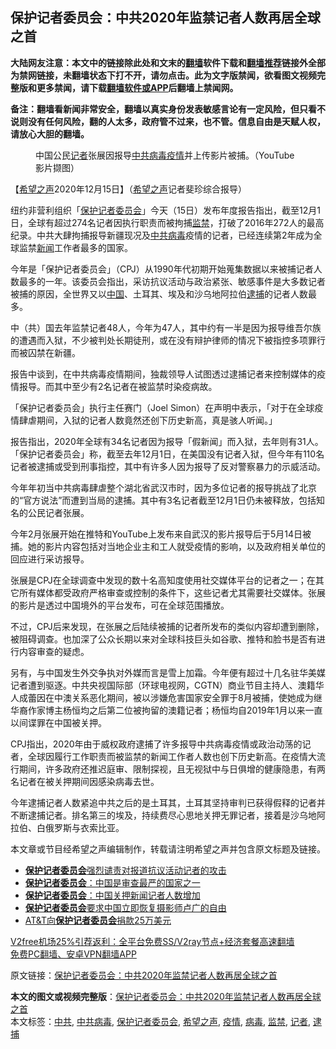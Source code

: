  <h2>保护记者委员会：中共2020年监禁记者人数再居全球之首</h2> <p class="notice"><b>大陆网友注意：本文中的链接除此处和文末的<a href="https://github.com/bannedbook/fanqiang" >翻墙</a>软件下载和<a href="https://github.com/killgcd/justmysocks/blob/master/README.md">翻墙推荐</a>链接外全部为禁网链接，未翻墙状态下打不开，请勿点击。此为文字版禁闻，欲看图文视频完整版和更多禁闻，请下载<a href="https://github.com/bannedbook/fanqiang">翻墙软件或APP</a>后翻墙上禁闻网。</p><p>备注：翻墙看新闻非常安全，翻墙以真实身份发表敏感言论有一定风险，但只看不说则没有任何风险，翻的人太多，政府管不过来，也不管。信息自由是天赋人权，请放心大胆的翻墙。</b></p>  <div class="entry"> <figure><figcaption>中国公民<a href="https://www.bannedbook.org/bnews/tag/%E8%AE%B0%E8%80%85/" class="st_tag internal_tag" rel="tag" title="标签 记者 下的日志">记者</a>张展因报导<a href="https://www.bannedbook.org/bnews/tag/%e4%b8%ad%e5%85%b1/" class="st_tag internal_tag" rel="tag" title="标签 中共 下的日志">中共</a><a href="https://www.bannedbook.org/bnews/tag/%e7%97%85%e6%af%92/" class="st_tag internal_tag" rel="tag" title="标签 病毒 下的日志">病毒</a><a href="https://www.bannedbook.org/bnews/tag/%E7%96%AB%E6%83%85/" class="st_tag internal_tag" rel="tag" title="标签 疫情 下的日志">疫情</a>并上传影片被捕。（YouTube影片撷图）</figcaption></figure> <p>【<span class='wp_keywordlink_affiliate'><a href="https://www.soundofhope.org" title="希望之声" target="_blank">希望之声</a></span>2020年12月15日】（<a href="https://www.bannedbook.org/bnews/tag/%e5%b8%8c%e6%9c%9b%e4%b9%8b%e5%a3%b0/" class="st_tag internal_tag" rel="tag" title="标签 希望之声 下的日志">希望之声</a>记者斐珍综合报导）</p> <p>纽约非营利组织「<a href="https://www.bannedbook.org/bnews/tag/%E4%BF%9D%E6%8A%A4%E8%AE%B0%E8%80%85%E5%A7%94%E5%91%98%E4%BC%9A/" class="st_tag internal_tag" rel="tag" title="标签 保护记者委员会 下的日志">保护记者委员会</a>」今天（15日）发布年度报告指出，截至12月1日，全球有超过274名记者因执行职责而被拘捕<a href="https://www.bannedbook.org/bnews/tag/%E7%9B%91%E7%A6%81/" class="st_tag internal_tag" rel="tag" title="标签 监禁 下的日志">监禁</a>，打破了2016年272人的最高纪录。中共大肆拘捕报导新疆现况及<a href="https://www.bannedbook.org/bnews/tag/%e4%b8%ad%e5%85%b1%e7%97%85%e6%af%92/" class="st_tag internal_tag" rel="tag" title="标签 中共病毒 下的日志">中共病毒</a>疫情的记者，已经连续第2年成为全球监禁<span class='wp_keywordlink_affiliate'><a href="https://www.bannedbook.org/" title="新闻">新闻</a></span>工作者最多的国家。</p> <p>今年是「保护记者委员会」（CPJ）从1990年代初期开始蒐集数据以来被捕记者人数最多的一年。该委员会指出，采访抗议活动与政治紧张、敏感事件是大多数记者被捕的原因，全世界又以<span class='wp_keywordlink_affiliate'><a href="https://www.bannedbook.org/" title="中国" target="_blank">中国</a></span>、土耳其、埃及和沙乌地阿拉伯<a href="https://www.bannedbook.org/bnews/tag/%E9%80%AE%E6%8D%95/" class="st_tag internal_tag" rel="tag" title="标签 逮捕 下的日志">逮捕</a>的记者人数最多。</p> <p>中（共）国去年监禁记者48人，今年为47人，其中约有一半是因为报导维吾尔族的遭遇而入狱，不少被判处长期徒刑，或在没有辩护律师的情况下被指控多项罪行而被囚禁在新疆。</p>  <p>报告中谈到，在中共病毒疫情期间，独裁领导人试图透过逮捕记者来控制媒体的疫情报导。而其中至少有2名记者在被监禁时染疫病故。</p> <p>「保护记者委员会」执行主任赛门（Joel Simon）在声明中表示，「对于在全球疫情肆虐期间，入狱的记者人数竟然还创下历史新高，真是骇人听闻。」</p> <p>报告指出，2020年全球有34名记者因为报导「假新闻」而入狱，去年则有31人。「保护记者委员会」称，截至去年12月1日，在美国没有记者入狱，但今年有110名记者被逮捕或受到刑事指控，其中有许多人因为报导了反对警察暴力的示威活动。</p> <p>今年年初当中共病毒肆虐整个湖北省武汉市时，因为多位记者的报导挑战了北京的“官方说法”而遭到当局的逮捕。其中有3名记者截至12月1日仍未被释放，包括知名的公民记者张展。</p>  <p>今年2月张展开始在推特和YouTube上发布来自武汉的影片报导后于5月14日被捕。她的影片内容包括对当地企业主和工人就受疫情的影响，以及政府相关单位的回应进行采访报导。</p> <p>张展是CPJ在全球调查中发现的数十名高知度使用社交媒体平台的记者之一；在其它所有媒体都受政府严格审查或控制的条件下，这些记者尤其需要社交媒体。张展的影片是透过中国境外的平台发布，可在全球范围播放。</p> <p>不过，CPJ后来发现，在张展之后陆续被捕的记者所发布的类似内容却遭到删除，被阻碍调查。也加深了公众长期以来对全球科技巨头如谷歌、推特和脸书是否有进行内容审查的疑虑。</p> <p>另有，与中国发生外交争执对外媒而言是雪上加霜。今年便有超过十几名驻华美媒记者遭到驱逐。中共央视国际部（环球电视网，CGTN）商业节目主持人、澳籍华人成蕾因在中澳关系恶化期间，被以涉嫌危害国家安全罪于8月被捕，使她成为继华裔作家博主杨恒均之后第二位被拘留的澳籍记者；杨恒均自2019年1月以来一直以间谍罪在中国被关押。</p>  <p>CPJ指出，2020年由于威权政府逮捕了许多报导中共病毒疫情或政治动荡的记者，全球因履行工作职责而被监禁的新闻工作者人数也创下历史新高。在疫情大流行期间，许多政府还推迟庭审、限制探视，且无视狱中与日俱增的健康隐患，有两名记者在被关押期间因感染病毒去世。</p> <p>今年逮捕记者人数紧追中共之后的是土耳其，土耳其坚持审判已获得假释的记者并不断逮捕记者。排名第三的埃及，持续费尽心思地关押无罪记者，接着是沙乌地阿拉伯、白俄罗斯与衣索比亚。</p> <p>本文章或节目经希望之声编辑制作，转载请注明希望之声并包含原文标题及链接。</p> <ul class='op-related-articles' title='相关阅读'> <li><a href='https://www.bannedbook.org/bnews/worldnews/usa/20200531/1337384.html' target='_blank'><b>保护记者委员会</b>强烈谴责对报道抗议活动记者的攻击</a></li> <li><a href='https://www.bannedbook.org/bnews/headline/20190912/1189692.html' target='_blank'><b>保护记者委员会</b>：中国是审查最严的国家之一</a></li> <li><a href='https://www.bannedbook.org/bnews/ssgc/20181214/1046865.html' target='_blank'><b>保护记者委员会</b>：中国关押新闻记者人数增加</a></li> <li><a href='https://www.bannedbook.org/bnews/headline/20181129/1038753.html' target='_blank'><b>保护记者委员会</b>要求中国立即恢复摄影师卢广的自由</a></li> <li><a href='https://www.bannedbook.org/bnews/renquan/20181026/1020734.html' target='_blank'>AT&amp;T向<b>保护记者委员会</b>捐款25万美元</a></li> </ul> <p class="texttj"> <a href="https://github.com/bannedbook/fanqiang/wiki/V2ray%E6%9C%BA%E5%9C%BA" target="_blank">V2free机场25%引荐返利：全平台免费SS/V2ray节点+经济套餐高速翻墙</a><br/> <a href="https://github.com/bannedbook/fanqiang/wiki/%E7%A6%81%E9%97%BB%E7%BD%91%E5%AE%89%E5%8D%93%E7%BF%BB%E5%A2%99%E6%96%B0%E9%97%BBAPP" target="_blank">免费PC翻墙、安卓VPN翻墙APP</a></p><p>原文链接：<a class="src_link"  href="https://www.soundofhope.org/post/453757" target="_blank">保护记者委员会：中共2020年监禁记者人数再居全球之首</a></p> <a name='sharetosocial'></a>       <div><b>本文的图文或视频完整版</b>：<a href='https://www.bannedbook.org/bnews/comments/20201215/1448235.html'>保护记者委员会：中共2020年监禁记者人数再居全球之首</a></div>  </div><!--END ENTRY--> <div class="postfooter"> <div>本文标签：<a href="https://www.bannedbook.org/bnews/tag/%e4%b8%ad%e5%85%b1/" rel="tag">中共</a>, <a href="https://www.bannedbook.org/bnews/tag/%e4%b8%ad%e5%85%b1%e7%97%85%e6%af%92/" rel="tag">中共病毒</a>, <a href="https://www.bannedbook.org/bnews/tag/%E4%BF%9D%E6%8A%A4%E8%AE%B0%E8%80%85%E5%A7%94%E5%91%98%E4%BC%9A/" rel="tag">保护记者委员会</a>, <a href="https://www.bannedbook.org/bnews/tag/%e5%b8%8c%e6%9c%9b%e4%b9%8b%e5%a3%b0/" rel="tag">希望之声</a>, <a href="https://www.bannedbook.org/bnews/tag/%E7%96%AB%E6%83%85/" rel="tag">疫情</a>, <a href="https://www.bannedbook.org/bnews/tag/%e7%97%85%e6%af%92/" rel="tag">病毒</a>, <a href="https://www.bannedbook.org/bnews/tag/%E7%9B%91%E7%A6%81/" rel="tag">监禁</a>, <a href="https://www.bannedbook.org/bnews/tag/%E8%AE%B0%E8%80%85/" rel="tag">记者</a>, <a href="https://www.bannedbook.org/bnews/tag/%E9%80%AE%E6%8D%95/" rel="tag">逮捕</a></div>  </div><!--END POSTFOOTER--> 